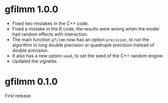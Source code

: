 # gfilmm 1.0.0

* Fixed two mistakes in the C++ code.
* Fixed a mistake in the R code; the results were wrong when the model had 
random effects with interaction.
* The main function `gfilmm` now has an option `precision`, to run the algorithm 
in long double precision or quadruple precision instead of double precision.
* It also has a new option `seed`, to set the seed of the C++ random engine.
* Updated the vignette.

# gfilmm 0.1.0

First release.
